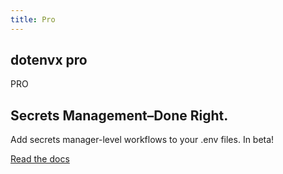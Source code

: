 ```yaml
---
title: Pro
---
```


<section class="w-full max-w-5xl mx-auto px-6 mt-10">
  <div class="flex gap-3 h-full flex-col items-center justify-center">
    <div class="flex gap-1.5 text-center leading-relaxed">
      <h1 class="font-bold tracking-tight leading-none text-zinc-950 dark:text-zinc-50 text-2xl py-1">dotenvx <span class="hidden">pro</span></h1>
      <div class="inline-block bg-[#ECD53F] text-black font-bold px-2.5 py-1 text-lg italic rounded-sm">PRO</div>
    </div>
  </div>
  <h2 class="my-5 text-center text-5xl sm:text-6xl md:text-7xl lg:text-8xl font-bold tracking-tight leading-none text-zinc-950 dark:text-[#ECD53F]">Secrets Management–Done Right.</h2>
  <p class="mx-auto mt-3 max-w-3xl text-center text-md md:text-lg text-zinc-600 leading-2 mb-6">Add secrets manager-level workflows to your .env files. <span class="text-purple-500 font-bold">In beta!</span></p>
  <p class="text-center">
    <a href="/docs/pro" class="flex flex-col gap-2"><span class="link-primary font-semibold underline">Read the docs</span></a>
  </p>
</section>

<!--
<section class="w-full max-w-5xl mx-auto px-6 my-20 md:my-32">
  <div class="flex gap-10 h-full flex-col md:flex-row items-center justify-center">
    <div class="flex-1">
      <h2 class="my-5 text-center md:text-start text-5xl lg:text-6xl font-bold tracking-tight leading-none text-zinc-950 dark:text-zinc-50">Encrypted</h2>
      <p class="text-center md:text-start leading-relaxed text-md md:text-lg">Encrypt your <span class="btick">.env</span> file so it can be safely committed to your repo.
Secrets become part of your code — versioned, synced, and shareable.</p>
    </div>
    <div class="flex-1 min-w-0 w-full">
      {% include v1/components/terminal-dotenvx-encrypt.html %}
    </div>
  </div>
</section>

<section class="w-full max-w-5xl mx-auto px-6 my-20 md:my-32">
  <div class="flex gap-10 h-full flex-col md:flex-row items-center justify-center">
    <div class="flex-1">
      <h2 class="my-5 text-center md:text-start text-5xl lg:text-6xl font-bold tracking-tight leading-none text-zinc-950 dark:text-zinc-50">Cloaked</h2>
      <p class="text-center md:text-start leading-relaxed text-md md:text-lg">Cloak private keys with a single command. They vanish from <span class="btick">.env.keys</span> — but stay accessible when you need them.</p>
    </div>
    <div class="flex-1 min-w-0 w-full">
      {% include v1/components/terminal-dotenvx-pro-cloak.html %}
    </div>
  </div>
</section>

<section class="w-full max-w-5xl mx-auto px-6 my-20 md:my-32">
  <h2 class="my-5 text-center md:text-start text-5xl lg:text-6xl font-bold tracking-tight leading-none text-zinc-950 dark:text-zinc-50">Secrets as Code</h2>
  <p class="mx-auto mt-3 text-center md:text-start leading-relaxed text-md md:text-lg">With encryption and cloaking in place, secrets move through git. Unlock familiar workflows like PR review, approvals, branching, and deploys — now for secrets too.</p>

  <div class="mt-6 text-center">
    [depict secrets as code]
  </div>

  <div class="mt-8 flex flex-col gap-3 text-center">
    <div class="italic">
      "Our company was exposed to the CircleCI breach. Encryption would have protected us. We're using it now."
    </div>
    <div class="flex justify-center items-center gap-2">
      <div>
        <img src="/assets/img/remy-logic.png" class="rounded-full h-10 w-10"/>
      </div>

      <div>
        Remy Logic <span class="text-zinc-400 dark:text-zinc-600">– CTO</span>
      </div>
    </div>
  </div>
</section>

-->

<!--
<section class="w-full max-w-5xl mx-auto px-6 mt-20 md:mt-40">
  <h2 class="my-5 text-center text-5xl sm:text-6xl md:text-7xl lg:text-8xl font-bold tracking-tight leading-none text-zinc-950 dark:text-[#ECD53F]">Team Sync</h2>
  <p class="mx-auto mt-3 max-w-3xl text-center text-md md:text-lg text-zinc-600 leading-2 mb-6">Stay in sync with a single command.</p>
</section>
-->
